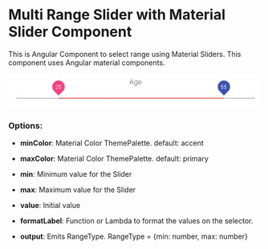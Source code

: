 # Multi Range Slider with Material Slider Component

This is Angular Component to select range using Material Sliders. This component uses Angular material components.

![Multi Range Slider](slider.jpg)

### Options:
* **minColor**: Material Color ThemePalette. default: accent 
* **maxColor**: Material Color ThemePalette. default: primary
* **min**: Minimum value for the Slider
* **max**: Maximum value for the Slider
* **value**: Initial value
* **formatLabel**: Function or Lambda to format the values on the selector.

* **output**: Emits RangeType. RangeType = {min: number, max: number}


